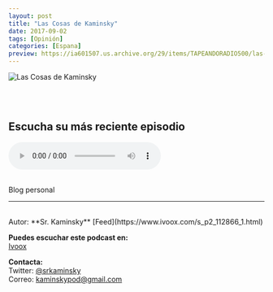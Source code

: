 ```yaml
---
layout: post
title: "Las Cosas de Kaminsky"
date: 2017-09-02
tags: [Opinión]
categories: [Espana]
preview: https://ia601507.us.archive.org/29/items/TAPEANDORADIO500/las-cosas-de-kaminsky-300.jpg
---
```


![Las Cosas de Kaminsky](https://ia601507.us.archive.org/29/items/TAPEANDORADIO500/las-cosas-de-kaminsky-500.jpg)

<br/>
<br/>

## Escucha su más reciente episodio

<!--reproductor-feed=http://www.ivoox.com/cosas-kaminsky_fg_f1112866_filtro_1.xml-->
<!--reproductor-start-->
<audio id="audio" preload="auto" controls="" src="http://www.ivoox.com/lck-a-cascarla_mf_21993707_feed_1.mp3"></audio>
<!--reproductor-end-->

<br/>  
Blog personal

_ _ _
<br>
Autor: **Sr. Kaminsky**  
[Feed](https://www.ivoox.com/s_p2_112866_1.html)  


**Puedes escuchar este podcast en:**  
[Ivoox](https://www.ivoox.com/podcast-cosas-kaminsky_sq_f1112866_1.html)  



**Contacta:**  
Twitter: [@srkaminsky](https://twitter.com/srkaminsky)  
Correo: [kaminskypod@gmail.com](mailto:kaminskypod@gmail.com)  

